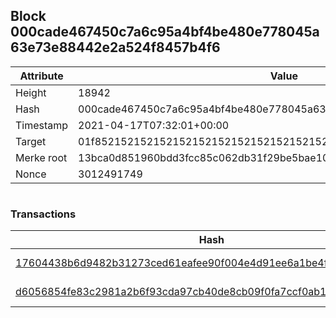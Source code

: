 ## Block 000cade467450c7a6c95a4bf4be480e778045a63e73e88442e2a524f8457b4f6

Attribute | Value
--- | ---
Height | 18942
Hash | 000cade467450c7a6c95a4bf4be480e778045a63e73e88442e2a524f8457b4f6
Timestamp | 2021-04-17T07:32:01+00:00
Target | 01f8521521521521521521521521521521521521521521521521521521521521
Merke root | 13bca0d851960bdd3fcc85c062db31f29be5bae10512ad420ba45c396027667f
Nonce | 3012491749

```

```

### Transactions

Hash | Amount
--- | ---
[17604438b6d9482b31273ced61eafee90f004e4d91ee6a1be4f1dbfb5b472456](17604438b6d9482b31273ced61eafee90f004e4d91ee6a1be4f1dbfb5b472456.md) | 10.00000000 SKEPTI 
[d6056854fe83c2981a2b6f93cda97cb40de8cb09f0fa7ccf0ab15191de4a2a4f](d6056854fe83c2981a2b6f93cda97cb40de8cb09f0fa7ccf0ab15191de4a2a4f.md) | 10.00000000 SKEPTI 
